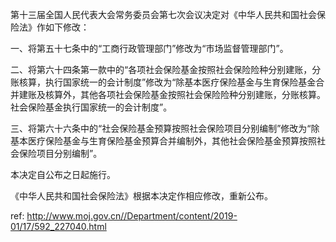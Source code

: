 第十三届全国人民代表大会常务委员会第七次会议决定对《中华人民共和国社会保险法》作如下修改：

一、将第五十七条中的“工商行政管理部门”修改为“市场监督管理部门”。

二、将第六十四条第一款中的“各项社会保险基金按照社会保险险种分别建账，分账核算，执行国家统一的会计制度”修改为“除基本医疗保险基金与生育保险基金合并建账及核算外，其他各项社会保险基金按照社会保险险种分别建账，分账核算。社会保险基金执行国家统一的会计制度”。

三、将第六十六条中的“社会保险基金预算按照社会保险项目分别编制”修改为“除基本医疗保险基金与生育保险基金预算合并编制外，其他社会保险基金预算按照社会保险项目分别编制”。

本决定自公布之日起施行。

《中华人民共和国社会保险法》根据本决定作相应修改，重新公布。

 ref: <http://www.moj.gov.cn//Department/content/2019-01/17/592_227040.html>